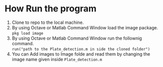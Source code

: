 # How Run the program

1. Clone to repo to the local machine.
2. By using Octave or Matlab Command Window load the image package. <br>
  `pkg load image`
3. By using Octave or Matlab Command Window run the follownig command. <br>
   `run("path to the Plate_detection.m in side the cloned folder")`
4. You can Add images to Image folde and read them by changing the image name given inside `Plate_detection.m`
